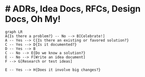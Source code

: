 # # ADRs, Idea Docs, RFCs, Design Docs, Oh My!

```mermaid
graph LR
A{Is there a problem?} -- No --> B[Celebrate!]
A -- Yes --> C{Is there an existing or favored solution?}
C -- Yes --> D{Is it documented?}
D -- Yes --> B
C -- No --> E{Do we know a solution?}
E -- No --> F[Write an idea document]
F --> G[Research or test ideas]

E -- Yes --> H{Does it involve big changes?}

```
<!--stackedit_data:
eyJoaXN0b3J5IjpbLTQ5NTE4NjMzM119
-->